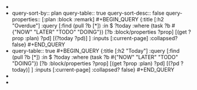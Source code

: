-
- query-sort-by:: plan
  query-table:: true
  query-sort-desc:: false
  query-properties:: [:plan :block :remark]
  #+BEGIN_QUERY
   {:title [:h2 "Overdue"]
    :query [:find (pull ?b [*])
            :in $ ?today
            :where
            (task ?b #{"NOW" "LATER" "TODO" "DOING"})
            [?b :block/properties ?prop]
            [(get ?prop :plan) ?pd]
            [(?today ?pd)]
            ]
    :inputs [:current-page]
    :collapsed? false}
  #+END_QUERY
- query-table:: true
  #+BEGIN_QUERY
   {:title [:h2 "Today"]
    :query [:find (pull ?b [*])
            :in $ ?today
            :where
            (task ?b #{"NOW" "LATER" "TODO" "DOING"})
            [?b :block/properties ?prop]
            [(get ?prop :plan) ?pd]
            [(?pd ?today)]
            ]
    :inputs [:current-page]
    :collapsed? false}
  #+END_QUERY
-
-